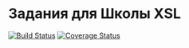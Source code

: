 # Задания для Школы XSL

[![Build Status](https://travis-ci.org/h4/yamoney-xslt-task.svg?branch=master)](https://travis-ci.org/h4/yamoney-xslt-task) 
[![Coverage Status](https://img.shields.io/coveralls/h4/yamoney-xslt-task.svg)](https://coveralls.io/r/h4/yamoney-xslt-task)
